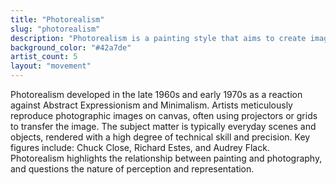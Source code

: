 ```yaml
---
title: "Photorealism"
slug: "photorealism"
description: "Photorealism is a painting style that aims to create images that are as realistic and detailed as photographs."
background_color: "#42a7de"
artist_count: 5
layout: "movement"
---
```


Photorealism developed in the late 1960s and early 1970s as a reaction against Abstract Expressionism and Minimalism. Artists meticulously reproduce photographic images on canvas, often using projectors or grids to transfer the image. The subject matter is typically everyday scenes and objects, rendered with a high degree of technical skill and precision. Key figures include: Chuck Close, Richard Estes, and Audrey Flack. Photorealism highlights the relationship between painting and photography, and questions the nature of perception and representation.

